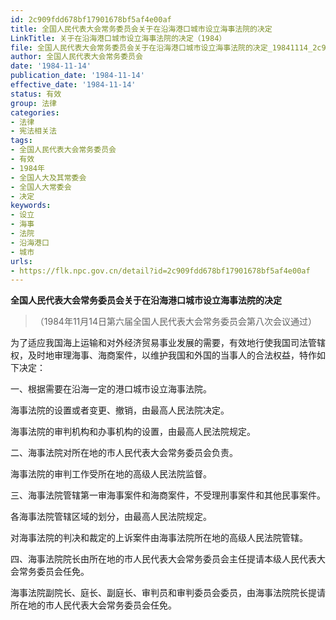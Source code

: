 ```yaml
---
id: 2c909fdd678bf17901678bf5af4e00af
title: 全国人民代表大会常务委员会关于在沿海港口城市设立海事法院的决定
LinkTitle: 关于在沿海港口城市设立海事法院的决定（1984）
file: 全国人民代表大会常务委员会关于在沿海港口城市设立海事法院的决定_19841114_2c909fdd678bf17901678bf5af4e00af.docx
author: 全国人民代表大会常务委员会
date: '1984-11-14'
publication_date: '1984-11-14'
effective_date: '1984-11-14'
status: 有效
group: 法律
categories:
- 法律
- 宪法相关法
tags:
- 全国人民代表大会常务委员会
- 有效
- 1984年
- 全国人大及其常委会
- 全国人大常委会
- 决定
keywords:
- 设立
- 海事
- 法院
- 沿海港口
- 城市
urls:
- https://flk.npc.gov.cn/detail?id=2c909fdd678bf17901678bf5af4e00af
---
```


**全国人民代表大会常务委员会关于在沿海港口城市设立海事法院的决定**

> （1984年11月14日第六届全国人民代表大会常务委员会第八次会议通过）

为了适应我国海上运输和对外经济贸易事业发展的需要，有效地行使我国司法管辖权，及时地审理海事、海商案件，以维护我国和外国的当事人的合法权益，特作如下决定：

一、根据需要在沿海一定的港口城市设立海事法院。

海事法院的设置或者变更、撤销，由最高人民法院决定。

海事法院的审判机构和办事机构的设置，由最高人民法院规定。

二、海事法院对所在地的市人民代表大会常务委员会负责。

海事法院的审判工作受所在地的高级人民法院监督。

三、海事法院管辖第一审海事案件和海商案件，不受理刑事案件和其他民事案件。

各海事法院管辖区域的划分，由最高人民法院规定。

对海事法院的判决和裁定的上诉案件由海事法院所在地的高级人民法院管辖。

四、海事法院院长由所在地的市人民代表大会常务委员会主任提请本级人民代表大会常务委员会任免。

海事法院副院长、庭长、副庭长、审判员和审判委员会委员，由海事法院院长提请所在地的市人民代表大会常务委员会任免。
